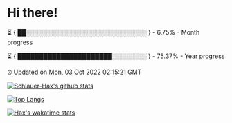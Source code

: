 # Hi there!

⏳ { ██░░░░░░░░░░░░░░░░░░░░░░░░░░░░ } - 6.75% - Month progress

⏳ { ██████████████████████░░░░░░░░ } - 75.37% - Year progress

⏰ Updated on Mon, 03 Oct 2022 02:15:21 GMT


[![Schlauer-Hax's github stats](https://github-readme-stats.vercel.app/api?username=Schlauer-Hax&show_icons=true&theme=dark&count_private=true)](https://github.com/Schlauer-Hax)


[![Top Langs](https://github-readme-stats.vercel.app/api/top-langs/?username=Schlauer-Hax&layout=compact&theme=dark)](https://github.com/Schlauer-Hax?tab=repositories)


[![Hax's wakatime stats](https://github-readme-stats.vercel.app/api/wakatime?username=Hax&theme=dark)](https://wakatime.com/@Hax)

